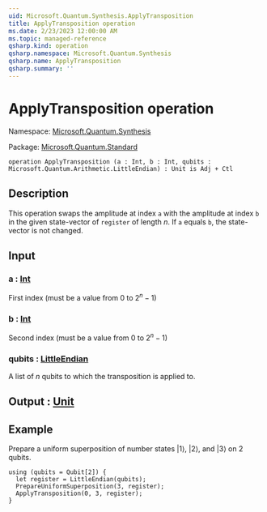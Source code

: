 ```yaml
---
uid: Microsoft.Quantum.Synthesis.ApplyTransposition
title: ApplyTransposition operation
ms.date: 2/23/2023 12:00:00 AM
ms.topic: managed-reference
qsharp.kind: operation
qsharp.namespace: Microsoft.Quantum.Synthesis
qsharp.name: ApplyTransposition
qsharp.summary: ''
---
```


# ApplyTransposition operation

Namespace: [Microsoft.Quantum.Synthesis](xref:Microsoft.Quantum.Synthesis)

Package: [Microsoft.Quantum.Standard](https://nuget.org/packages/Microsoft.Quantum.Standard)




```qsharp
operation ApplyTransposition (a : Int, b : Int, qubits : Microsoft.Quantum.Arithmetic.LittleEndian) : Unit is Adj + Ctl
```


## Description

This operation swaps the amplitude at index `a` with theamplitude at index `b` in the given state-vector of`register` of length $n$.  If `a` equals `b`, the state-vectoris not changed.

## Input

### a : [Int](xref:microsoft.quantum.qsharp.valueliterals#int-literals)

First index (must be a value from 0 to $2^n - 1$)


### b : [Int](xref:microsoft.quantum.qsharp.valueliterals#int-literals)

Second index (must be a value from 0 to $2^n - 1$)


### qubits : [LittleEndian](xref:Microsoft.Quantum.Arithmetic.LittleEndian)

A list of $n$ qubits to which the transposition is applied to.



## Output : [Unit](xref:microsoft.quantum.qsharp.valueliterals#unit-literal)



## Example

Prepare a uniform superposition of number states $|1\rangle$, $|2\rangle$, and$|3\rangle$ on 2 qubits.```qsharpusing (qubits = Qubit[2]) {  let register = LittleEndian(qubits);  PrepareUniformSuperposition(3, register);  ApplyTransposition(0, 3, register);}```